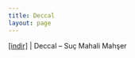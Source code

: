 ```yaml
---
title: Deccal
layout: page
---
```


<a href="https://cloud.mail.ru/public/4d1cf9575bf2/Deccal%20-%20Suc%20Mahali%20Mahser" target="_blank">[indir]</a> | Deccal &#8211; Suç Mahali Mahşer